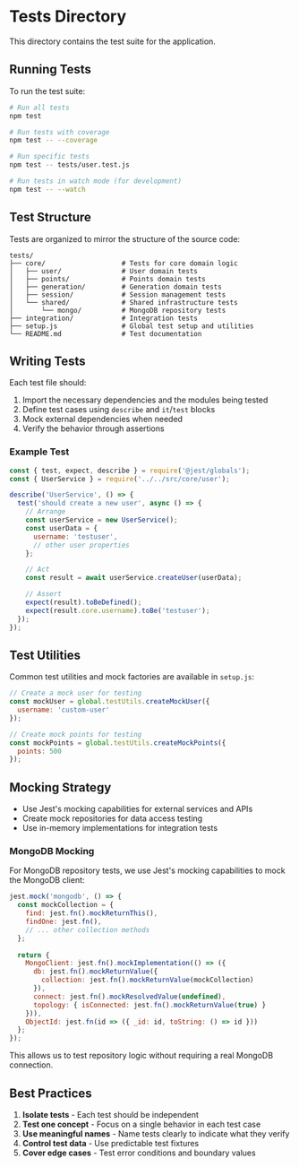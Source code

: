 # Tests Directory

This directory contains the test suite for the application.

## Running Tests

To run the test suite:

```bash
# Run all tests
npm test

# Run tests with coverage
npm test -- --coverage

# Run specific tests
npm test -- tests/user.test.js

# Run tests in watch mode (for development)
npm test -- --watch
```

## Test Structure

Tests are organized to mirror the structure of the source code:

```
tests/
├── core/                   # Tests for core domain logic
│   ├── user/               # User domain tests
│   ├── points/             # Points domain tests
│   ├── generation/         # Generation domain tests
│   ├── session/            # Session management tests
│   └── shared/             # Shared infrastructure tests
│       └── mongo/          # MongoDB repository tests
├── integration/            # Integration tests
├── setup.js                # Global test setup and utilities
└── README.md               # Test documentation
```

## Writing Tests

Each test file should:

1. Import the necessary dependencies and the modules being tested
2. Define test cases using `describe` and `it`/`test` blocks
3. Mock external dependencies when needed
4. Verify the behavior through assertions

### Example Test

```javascript
const { test, expect, describe } = require('@jest/globals');
const { UserService } = require('../../src/core/user');

describe('UserService', () => {
  test('should create a new user', async () => {
    // Arrange
    const userService = new UserService();
    const userData = {
      username: 'testuser',
      // other user properties
    };

    // Act
    const result = await userService.createUser(userData);

    // Assert
    expect(result).toBeDefined();
    expect(result.core.username).toBe('testuser');
  });
});
```

## Test Utilities

Common test utilities and mock factories are available in `setup.js`:

```javascript
// Create a mock user for testing
const mockUser = global.testUtils.createMockUser({ 
  username: 'custom-user' 
});

// Create mock points for testing
const mockPoints = global.testUtils.createMockPoints({ 
  points: 500 
});
```

## Mocking Strategy

- Use Jest's mocking capabilities for external services and APIs
- Create mock repositories for data access testing
- Use in-memory implementations for integration tests

### MongoDB Mocking

For MongoDB repository tests, we use Jest's mocking capabilities to mock the MongoDB client:

```javascript
jest.mock('mongodb', () => {
  const mockCollection = {
    find: jest.fn().mockReturnThis(),
    findOne: jest.fn(),
    // ... other collection methods
  };
  
  return {
    MongoClient: jest.fn().mockImplementation(() => ({
      db: jest.fn().mockReturnValue({
        collection: jest.fn().mockReturnValue(mockCollection)
      }),
      connect: jest.fn().mockResolvedValue(undefined),
      topology: { isConnected: jest.fn().mockReturnValue(true) }
    })),
    ObjectId: jest.fn(id => ({ _id: id, toString: () => id }))
  };
});
```

This allows us to test repository logic without requiring a real MongoDB connection.

## Best Practices

1. **Isolate tests** - Each test should be independent
2. **Test one concept** - Focus on a single behavior in each test case
3. **Use meaningful names** - Name tests clearly to indicate what they verify
4. **Control test data** - Use predictable test fixtures
5. **Cover edge cases** - Test error conditions and boundary values 